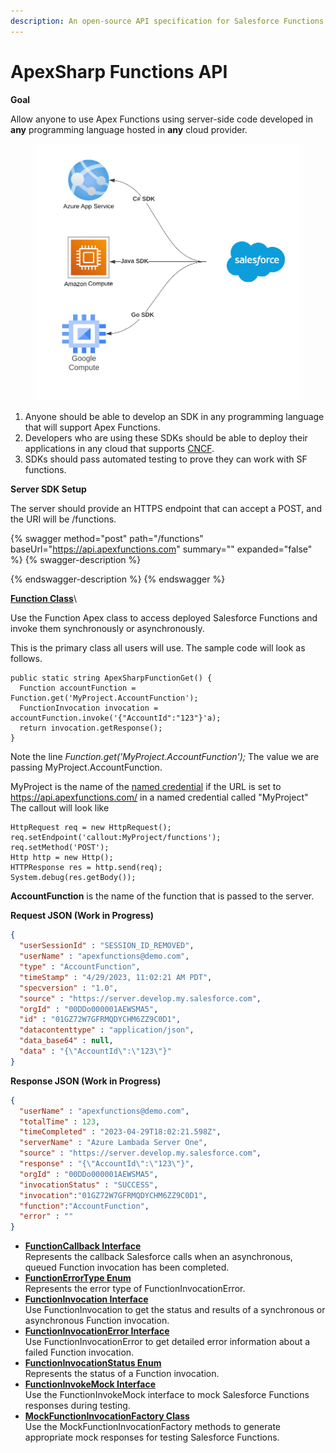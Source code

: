 ```yaml
---
description: An open-source API specification for Salesforce Functions
---
```


# ApexSharp Functions API

**Goal**

Allow anyone to use Apex Functions using server-side code developed in **any** programming language hosted in **any** cloud provider.

<figure><img src="../../.gitbook/assets/SFFunctions.png" alt=""><figcaption></figcaption></figure>

1. Anyone should be able to develop an SDK in any programming language that will support Apex Functions.
2. Developers who are using these SDKs should be able to deploy their applications in any cloud that supports [CNCF](https://www.cncf.io/).
3. SDKs should pass automated testing to prove they can work with SF functions.&#x20;

&#x20;

**Server SDK Setup**

The server should provide an HTTPS endpoint that can accept a POST, and the URI will be /functions.&#x20;

{% swagger method="post" path="/functions" baseUrl="https://api.apexfunctions.com" summary="" expanded="false" %}
{% swagger-description %}

{% endswagger-description %}
{% endswagger %}

[**Function Class**](https://developer.salesforce.com/docs/atlas.en-us.apexref.meta/apexref/apex\_class\_functions\_Function.htm#apex\_class\_functions\_Function)\


Use the Function Apex class to access deployed Salesforce Functions and invoke them synchronously or asynchronously.

This is the primary class all users will use. The sample code will look as follows.&#x20;

```apex
public static string ApexSharpFunctionGet() {
  Function accountFunction = Function.get('MyProject.AccountFunction');
  FunctionInvocation invocation = accountFunction.invoke('{"AccountId":"123"}'a);
  return invocation.getResponse();     
}
```

Note the line _Function.get('MyProject.AccountFunction');_ The value we are passing MyProject.AccountFunction.&#x20;

MyProject is the name of the [named credential](https://developer.salesforce.com/docs/atlas.en-us.apexcode.meta/apexcode/apex\_callouts\_named\_credentials.htm) if the URL is set to https://api.apexfunctions.com/ in a named credential called "MyProject" The callout will look like

```apex
HttpRequest req = new HttpRequest();
req.setEndpoint('callout:MyProject/functions');
req.setMethod('POST');
Http http = new Http();
HTTPResponse res = http.send(req);
System.debug(res.getBody());
```

**AccountFunction** is the name of the function that is passed to the server.

**Request JSON (Work in Progress)**

```json
{
  "userSessionId" : "SESSION_ID_REMOVED",
  "userName" : "apexfunctions@demo.com",
  "type" : "AccountFunction",
  "timeStamp" : "4/29/2023, 11:02:21 AM PDT",
  "specversion" : "1.0",
  "source" : "https://server.develop.my.salesforce.com",
  "orgId" : "00DDo000001AEWSMA5",
  "id" : "01GZ72W7GFRMQDYCHM6ZZ9C0D1",
  "datacontenttype" : "application/json",
  "data_base64" : null,
  "data" : "{\"AccountId\":\"123\"}"
}
```



**Response JSON (Work in Progress)**

```json
{
  "userName" : "apexfunctions@demo.com",
  "totalTime" : 123,
  "timeCompleted" : "2023-04-29T18:02:21.598Z",
  "serverName" : "Azure Lambada Server One",
  "source" : "https://server.develop.my.salesforce.com",
  "response" : "{\"AccountId\":\"123\"}",
  "orgId" : "00DDo000001AEWSMA5",
  "invocationStatus" : "SUCCESS",
  "invocation":"01GZ72W7GFRMQDYCHM6ZZ9C0D1",
  "function":"AccountFunction",
  "error" : ""
}
```







* [**FunctionCallback Interface**](https://developer.salesforce.com/docs/atlas.en-us.apexref.meta/apexref/apex\_interface\_functions\_FunctionCallback.htm#apex\_interface\_functions\_FunctionCallback)\
  Represents the callback Salesforce calls when an asynchronous, queued Function invocation has been completed.
* [**FunctionErrorType Enum**](https://developer.salesforce.com/docs/atlas.en-us.apexref.meta/apexref/apex\_enum\_functions\_FunctionErrorType.htm)\
  Represents the error type of FunctionInvocationError.
* [**FunctionInvocation Interface**](https://developer.salesforce.com/docs/atlas.en-us.apexref.meta/apexref/apex\_interface\_functions\_FunctionInvocation.htm#apex\_interface\_functions\_FunctionInvocation)\
  Use FunctionInvocation to get the status and results of a synchronous or asynchronous Function invocation.
* [**FunctionInvocationError Interface**](https://developer.salesforce.com/docs/atlas.en-us.apexref.meta/apexref/apex\_interface\_functions\_FunctionInvocationError.htm#apex\_interface\_functions\_FunctionInvocationError)\
  Use FunctionInvocationError to get detailed error information about a failed Function invocation.
* [**FunctionInvocationStatus Enum**](https://developer.salesforce.com/docs/atlas.en-us.apexref.meta/apexref/apex\_enum\_functions\_FunctionInvocationStatus.htm)\
  Represents the status of a Function invocation.
* [**FunctionInvokeMock Interface**](https://developer.salesforce.com/docs/atlas.en-us.apexref.meta/apexref/apex\_interface\_functions\_FunctionInvokeMock.htm#apex\_interface\_functions\_FunctionInvokeMock)\
  Use the FunctionInvokeMock interface to mock Salesforce Functions responses during testing.
* [**MockFunctionInvocationFactory Class**](https://developer.salesforce.com/docs/atlas.en-us.apexref.meta/apexref/apex\_class\_functions\_MockFunctionInvocationFactory.htm#apex\_class\_functions\_MockFunctionInvocationFactory)\
  Use the MockFunctionInvocationFactory methods to generate appropriate mock responses for testing Salesforce Functions.

##

##

##
